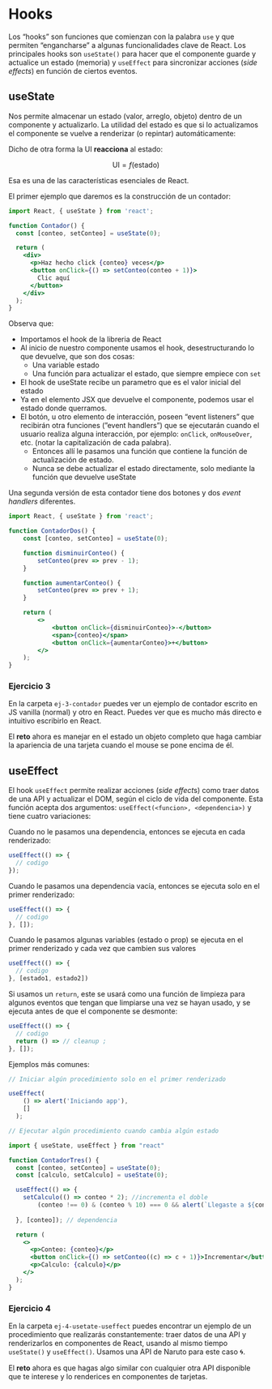 # Hooks

Los “hooks” son funciones que comienzan con la palabra `use` y que permiten “engancharse” a algunas funcionalidades clave de React. Los principales hooks son `useState()` para hacer que el componente guarde y actualice un estado (memoria) y `useEffect` para sincronizar acciones (*side effects*) en función de ciertos eventos.

## useState

Nos permite almacenar un estado (valor, arreglo, objeto) dentro de un componente y actualizarlo. La utilidad del estado es que si lo actualizamos el componente se vuelve a renderizar (o repintar) automáticamente:

Dicho de otra forma la UI **reacciona** al estado:

$$
 \text{UI} = f(\text{estado})
$$

Esa es una de las características esenciales de React.

El primer ejemplo que daremos es la construcción de un contador:

```jsx
import React, { useState } from 'react';

function Contador() {
  const [conteo, setConteo] = useState(0); 

  return (
    <div>
      <p>Haz hecho click {conteo} veces</p>
      <button onClick={() => setConteo(conteo + 1)}>
        Clic aquí
      </button>
    </div>
  );
}
```
Observa que:
- Importamos el hook de la libreria de React
- Al inicio de nuestro componente usamos el hook, desestructurando lo que devuelve, que son dos cosas:
    - Una variable estado
    - Una función para actualizar el estado, que siempre empiece con `set`
- El hook de useState recibe un parametro que es el valor inicial del estado
- Ya en el elemento JSX que devuelve el componente, podemos usar el estado donde querramos.
- El botón, u otro elemento de interacción, poseen “event listeners” que recibirán otra funciones (”event handlers”) que se ejecutarán cuando el usuario realiza alguna interacción, por ejemplo: `onClick`, `onMouseOver`, etc. (notar la capitalización de cada palabra).
    - Entonces allí le pasamos una función que contiene la función de actualización de estado.
    - Nunca se debe actualizar el estado directamente, solo mediante la función que devuelve useState

Una segunda versión de esta contador tiene dos botones y dos *event handlers* diferentes.

```jsx
import React, { useState } from 'react';

function ContadorDos() {
    const [conteo, setConteo] = useState(0);

    function disminuirConteo() {
        setConteo(prev => prev - 1);
    }

    function aumentarConteo() {
        setConteo(prev => prev + 1);
    }

    return (
        <>
            <button onClick={disminuirConteo}>-</button>
            <span>{conteo}</span>
            <button onClick={aumentarConteo}>+</button>
        </>
    );
}
```

### Ejercicio 3

En la carpeta `ej-3-contador` puedes ver un ejemplo de contador escrito en JS vanilla (normal) y otro en React. Puedes ver que es mucho más directo e intuitivo escribirlo en React. 

El **reto** ahora es manejar en el estado un objeto completo que haga cambiar la apariencia de una tarjeta cuando el mouse se pone encima de él.

## useEffect

El hook `useEffect` permite realizar acciones (*side effect*s) como traer datos de una API y actualizar el DOM, según el ciclo de vida del componente. Esta función acepta dos argumentos: `useEffect(<funcion>, <dependencia>)` y tiene cuatro variaciones:

Cuando no le pasamos una dependencia, entonces se ejecuta en cada renderizado:

```jsx
useEffect(() => {
  // codigo
});
```

Cuando le pasamos una dependencia vacía, entonces se ejecuta solo en el primer renderizado:

```jsx
useEffect(() => {
  // codigo
}, []);
```

Cuando le pasamos algunas variables (estado o prop) se ejecuta en el primer renderizado y cada vez que cambien sus valores

```jsx
useEffect(() => {
  // codigo
}, [estado1, estado2])
```

Si usamos un `return`, este se usará como una función de limpieza para algunos eventos que tengan que limpiarse una vez se hayan usado, y se ejecuta antes de que el componente se desmonte: 

```jsx
useEffect(() => {
  // codigo
  return () => // cleanup ;
}, []);
```

Ejemplos más comunes:

```jsx
// Iniciar algún procedimiento solo en el primer renderizado

useEffect(
    () => alert('Iniciando app'),
    []
  );
```

```jsx
// Ejecutar algún procedimiento cuando cambia algún estado

import { useState, useEffect } from "react"

function ContadorTres() {
  const [conteo, setConteo] = useState(0);
  const [calculo, setCalculo] = useState(0);

  useEffect(() => {
    setCalculo(() => conteo * 2); //incrementa el doble
		(conteo !== 0) & (conteo % 10) === 0 && alert(`Llegaste a ${conteo}`) // mensaje cada multiplo de 10
		
  }, [conteo]); // dependencia

  return (
    <>
      <p>Conteo: {conteo}</p>
      <button onClick={() => setConteo((c) => c + 1)}>Incrementar</button>
      <p>Calculo: {calculo}</p>
    </>
  );
}
```

### Ejercicio 4

En la carpeta `ej-4-usetate-useffect` puedes encontrar un ejemplo de un procedimiento que realizarás constantemente: traer datos de una API y renderizarlos en componentes de React, usando al mismo tiempo `useState()` y `useEffect()`. Usamos una API de Naruto para este caso 🌀.

El **reto** ahora es que hagas algo similar con cualquier otra API disponible que te interese y lo renderices en componentes de tarjetas.

